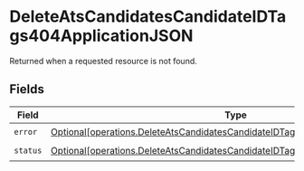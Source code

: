 # DeleteAtsCandidatesCandidateIDTags404ApplicationJSON

Returned when a requested resource is not found.


## Fields

| Field                                                                                                                                                                        | Type                                                                                                                                                                         | Required                                                                                                                                                                     | Description                                                                                                                                                                  |
| ---------------------------------------------------------------------------------------------------------------------------------------------------------------------------- | ---------------------------------------------------------------------------------------------------------------------------------------------------------------------------- | ---------------------------------------------------------------------------------------------------------------------------------------------------------------------------- | ---------------------------------------------------------------------------------------------------------------------------------------------------------------------------- |
| `error`                                                                                                                                                                      | [Optional[operations.DeleteAtsCandidatesCandidateIDTags404ApplicationJSONError]](undefined/models/operations/deleteatscandidatescandidateidtags404applicationjsonerror.md)   | :heavy_check_mark:                                                                                                                                                           | N/A                                                                                                                                                                          |
| `status`                                                                                                                                                                     | [Optional[operations.DeleteAtsCandidatesCandidateIDTags404ApplicationJSONStatus]](undefined/models/operations/deleteatscandidatescandidateidtags404applicationjsonstatus.md) | :heavy_check_mark:                                                                                                                                                           | N/A                                                                                                                                                                          |